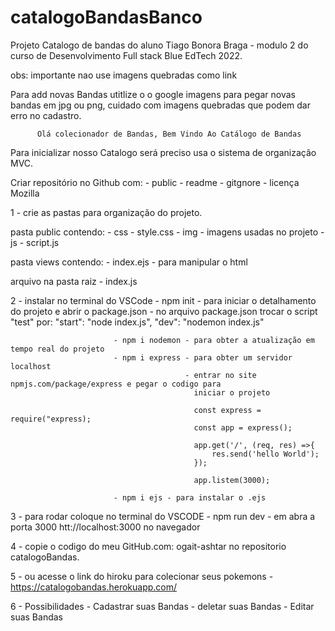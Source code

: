 # catalogoBandasBanco

Projeto Catalogo de bandas do aluno Tiago Bonora Braga - modulo 2 do curso de Desenvolvimento Full stack Blue EdTech 2022.

obs: importante nao use imagens quebradas como link

Para add novas Bandas utitlize o o google imagens para pegar novas bandas em jpg ou png, cuidado com imagens quebradas que podem dar erro no cadastro.

          Olá colecionador de Bandas, Bem Vindo Ao Catálogo de Bandas
Para inicializar nosso Catalogo será preciso usa o sistema de organização MVC.

Criar repositório no Github com: - public - readme - gitgnore - licença Mozilla

1 - crie as pastas para organização do projeto.

pasta public contendo: - css - style.css - img - imagens usadas no projeto - js - script.js

pasta views contendo: - index.ejs - para manipular o html

arquivo na pasta raiz - index.js

2 - instalar no terminal do VSCode - npm init - para iniciar o detalhamento do projeto e abrir o package.json - no arquivo package.json trocar o script "test" por: "start": "node index.js", "dev": "nodemon index.js"

                           - npm i nodemon - para obter a atualização em tempo real do projeto
                           - npm i express - para obter um servidor localhost
                                           - entrar no site npmjs.com/package/express e pegar o codigo para 
                                             iniciar o projeto

                                             const express = require("express);
                                             const app = express();

                                             app.get('/', (req, res) =>{
                                                 res.send('hello World');
                                             });

                                             app.listem(3000);

                           - npm i ejs - para instalar o .ejs
3 - para rodar coloque no terminal do VSCODE - npm run dev - em abra a porta 3000 htt://localhost:3000 no navegador

4 - copie o codigo do meu GitHub.com: ogait-ashtar no repositorio catalogoBandas.

5 - ou acesse o link do hiroku para colecionar seus pokemons - https://catalogobandas.herokuapp.com/

6 - Possibilidades - Cadastrar suas Bandas - deletar suas Bandas - Editar suas Bandas